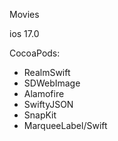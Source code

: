 Movies

ios 17.0

CocoaPods: 
 - RealmSwift
 - SDWebImage
 - Alamofire
 - SwiftyJSON
 - SnapKit
 - MarqueeLabel/Swift

